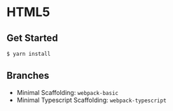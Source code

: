 # HTML5

## Get Started

```bash
$ yarn install
```

## Branches

- Minimal Scaffolding: `webpack-basic`
- Minimal Typescript Scaffolding: `webpack-typescript`

